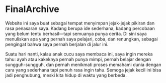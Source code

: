 # FinalArchive

Website ini saya buat sebagai tempat menyimpan jejak-jejak pikiran dan rasa penasaran saya. Kadang berupa ide sederhana, kadang percobaan yang belum tentu berhasil—tapi semuanya punya cerita. Di sini saya menuliskan apa yang pernah saya pelajari, coba, dan renungkan, sebagai pengingat bahwa saya pernah berjalan di jalur ini.

Suatu hari nanti, kalau anak cucu saya membaca ini, saya ingin mereka tahu: ayah atau kakeknya pernah punya mimpi, pernah belajar dengan sungguh-sungguh, dan pernah menikmati proses memahami dunia dengan cara yang sederhana tapi penuh rasa ingin tahu. Semoga jejak kecil ini bisa jadi penghubung, meski kita hidup di waktu yang berbeda.